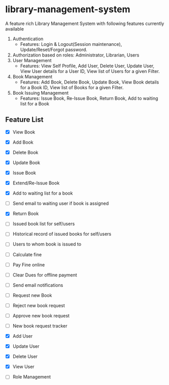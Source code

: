 # library-management-system
A feature rich Library Management System with following features currently available
1. Authentication
	* Features: Login & Logout(Session maintenance), Update/Reset/Forgot password.
2. Authorization based on roles: Administrator, Librarian, Users
3. User Management
	* Features: View Self Profile, Add User, Delete User, Update User, View User details for a User ID, View list of Users for a given Filter.
4. Book Management
	* Features: Add Book, Delete Book, Update Book, View Book details for a Book ID, View list of Books for a given Filter.
5. Book Issuing Management
	* Features: Issue Book, Re-Issue Book, Return Book, Add to waiting list for a Book

## Feature List 
* [x] View Book
* [x] Add Book
* [x] Delete Book
* [x] Update Book

* [x] Issue Book
* [x] Extend/Re-Issue Book
* [x] Add to waiting list for a book
* [ ] Send email to waiting user if book is assigned
* [x] Return Book

* [ ] Issued book list for self/users
* [ ] Historical record of issued books for self/users
* [ ] Users to whom book is issued to

* [ ] Calculate fine
* [ ] Pay Fine online
* [ ] Clear Dues for offline payment
* [ ] Send email notifications

* [ ] Request new Book
* [ ] Reject new book request
* [ ] Approve new book request
* [ ] New book request tracker

* [x] Add User
* [x] Update User
* [x] Delete User
* [x] View User

* [ ] Role Management